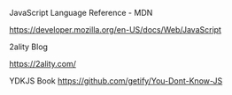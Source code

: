JavaScript Language Reference - MDN 

<https://developer.mozilla.org/en-US/docs/Web/JavaScript>

2ality Blog 

<https://2ality.com/> 

YDKJS Book
<https://github.com/getify/You-Dont-Know-JS>